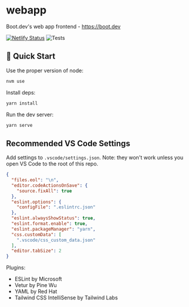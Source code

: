 # webapp

Boot.dev's web app frontend - https://boot.dev

[![Netlify Status](https://api.netlify.com/api/v1/badges/1e61fa8a-eb49-4d5b-96e0-b1696a617e58/deploy-status)](https://app.netlify.com/sites/qvaultclassroom/deploys) ![Tests](https://github.com/bootdotdev/webapp/workflows/Tests/badge.svg)

## 🚀 Quick Start

Use the proper version of node:

```bash
nvm use
```

Install deps:

```bash
yarn install
```

Run the dev server:

```bash
yarn serve
```

## Recommended VS Code Settings

Add settings to `.vscode/settings.json`. Note: they won't work unless you open VS Code to the root of this repo.

```json
{
  "files.eol": "\n",
  "editor.codeActionsOnSave": {
    "source.fixAll": true
  },
  "eslint.options": {
    "configFile": ".eslintrc.json"
  },
  "eslint.alwaysShowStatus": true,
  "eslint.format.enable": true,
  "eslint.packageManager": "yarn",
  "css.customData": [
    ".vscode/css_custom_data.json"
  ],
  "editor.tabSize": 2
}
```

Plugins:

* ESLint by Microsoft
* Vetur by Pine Wu
* YAML by Red Hat
* Tailwind CSS IntelliSense by Tailwind Labs
